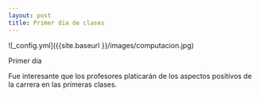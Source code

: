 ```yaml
---
layout: post
title: Primer dia de clases
---
```


![_config.yml]({{site.baseurl }}/images/computacion.jpg)

Primer dia
 
Fue interesante que los profesores platicarán de los aspectos positivos de la carrera en las primeras clases.


